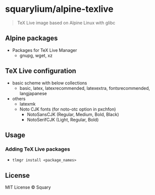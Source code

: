 # squarylium/alpine-texlive

> TeX Live image based on Alpine Linux with glibc

## Alpine packages
- Packages for TeX Live Manager
    - gnupg, wget, xz

## TeX Live configuration
- basic scheme with below collections
    - basic, latex, latexrecommended, latexextra, fontsrecommended, langjapanese
- others
    - latexmk
    - Noto CJK fonts (for noto-otc option in pxchfon)
        - NotoSansCJK (Regular, Medium, Bold, Black)
        - NotoSerifCJK (Light, Regular, Bold)

## Usage

### Adding TeX Live packages
- `tlmgr install <package_names>`

## License

MIT License &copy; Squary
